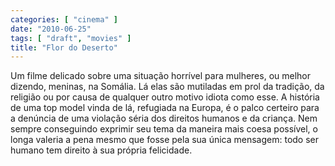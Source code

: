 ```yaml
---
categories: [ "cinema" ]
date: "2010-06-25"
tags: [ "draft", "movies" ]
title: "Flor do Deserto"
---
```

Um filme delicado sobre uma situação horrível para mulheres, ou
melhor dizendo, meninas, na Somália. Lá elas são mutiladas em prol
da tradição, da religião ou por causa de qualquer outro motivo idiota
como esse. A história de uma top model vinda de lá, refugiada na Europa,
é o palco certeiro para a denúncia de uma violação séria dos direitos
humanos e da criança. Nem sempre conseguindo exprimir seu tema da maneira
mais coesa possível, o longa valeria a pena mesmo que fosse pela sua
única mensagem: todo ser humano tem direito à sua própria felicidade.
